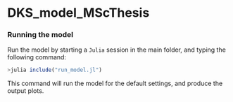 # DKS_model_MScThesis


### Running the model

Run the model by starting a `Julia` session in the main folder, and typing the following command:

```julia
>julia include("run_model.jl")
```
This command will run the model for the default settings, and produce the output plots.